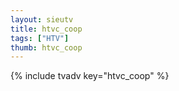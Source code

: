 ```yaml
--- 
layout: sieutv
title: htvc_coop
tags: ["HTV"]
thumb: htvc_coop
---
```

{% include tvadv key="htvc_coop" %}
